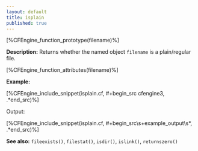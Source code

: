 ```yaml
---
layout: default
title: isplain
published: true
---
```


[%CFEngine_function_prototype(filename)%]

**Description:** Returns whether the named object `filename` is a
plain/regular file.

[%CFEngine_function_attributes(filename)%]

**Example:**

[%CFEngine_include_snippet(isplain.cf, #\+begin_src cfengine3, .*end_src)%]

Output:

[%CFEngine_include_snippet(isplain.cf, #\+begin_src\s+example_output\s*, .*end_src)%]

**See also:** `fileexists()`, `filestat()`, `isdir()`, `islink()`, `returnszero()`
